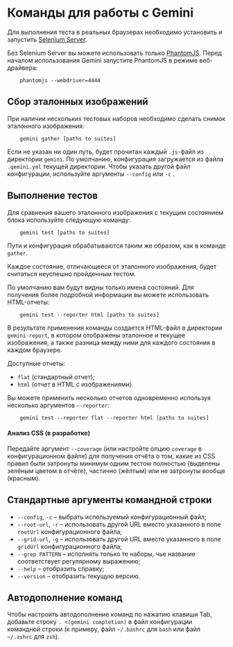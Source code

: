 # Команды для работы с Gemini

Для выполнения теста в реальных браузерах необходимо установить и запустить [Selenium Server](http://www.seleniumhq.org/download/).

Без Selenium Server вы можете использовать только [PhantomJS](http://phantomjs.org/). Перед началом использования Gemini запустите PhantomJS в режиме веб-драйвера:

```
    phantomjs --webdriver=4444
```
<a name="ref-shots"></a>
## Сбор эталонных изображений

При наличии нескольких тестовых наборов необходимо сделать снимок эталонного изображения:

```
    gemini gather [paths to suites]
```
Если не указан ни один путь, будет прочитан каждый `.js`-файл из директории
`gemini`.
По умолчанию, конфигурация загружается из файла `.gemini.yml` текущей директории.
Чтобы указать другой файл конфигурации, используйте аргументы `--config` или `-c` .
<a name="tests-exe"></a>
## Выполнение тестов

Для сравнения вашего эталонного изображения с текущим состоянием блока используйте следующую команду:

```
    gemini test [paths to suites]
```
Пути и конфигурация обрабатываются таким же образом, как в команде `gather`.

Каждое состояние, отличающееся от эталонного изображения, будет считаться неуспешно пройденным тестом.

По умолчанию вам будут видны только имена состояний. Для получения более подробной информации вы можете использовать HTML-отчеты:

```
    gemini test --reporter html [paths to suites]
```
В результате применения команды создается HTML-файл в директории `gemini-report`, в котором отображены эталонное и текущее изображения, а также разница между ними для каждого состояния в каждом браузере.

Доступные отчеты:

* `flat` (стандартный отчет);
* `html` (отчет в HTML c изображениями).

Вы можете применить несколько отчетов одновременно используя несколько аргументов `—-reporter`:

```
    gemini test --reporter flat --reporter html [paths to suites]
```

#### Анализ CSS (в разработке)

Передайте аргумент `--coverage` (или настройте опцию `coverage` в конфигурационном файле) для получения отчёта о том, какие из CSS правил были затронуты минимум одним тестом полностью (выделены зелёным цветом в отчёте), частично (жёлтым) или не затронуты вообще (красным).

## Стандартные аргументы командной строки

* `--config`, `-c` – выбрать используемый конфигурационный файл;
* `--root-url`, `-r` – использовать другой URL вместо указанного в поле `rootUrl` конфигурационного файла;
* `--grid-url`, `-g` – использовать другой URL вместо указанного в поле `gridUrl` конфигурационного файла;
* `--grep PATTERN` – исполнять только те наборы, чье название соответствует регулярному выражению;
* `--help` – отобразить справку;
* `--version` – отобразить текущую версию.

## Автодополнение команд
Чтобы настроить автодополнение команд по нажатию клавиши Tab, добавьте строку `. <(gemini completion)` в файл конфигурации командной строки (к примеру, файл `~/.bashrc` для `bash` или файл `~/.zshrc` для `zsh`).